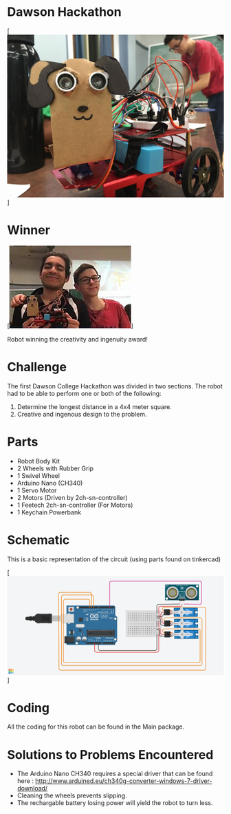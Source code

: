 # Dawson Hackathon
[![alt text](https://raw.githubusercontent.com/alexandre-lavoie/dawsonhack/master/Picture/Doge.jpg)]

# Winner
[![alt text](https://raw.githubusercontent.com/alexandre-lavoie/dawsonhack/master/Picture/Team.jpg)]

Robot winning the creativity and ingenuity award!

# Challenge
The first Dawson College Hackathon was divided in two sections. The robot had to be able to perform one or both of the following:
1. Determine the longest distance in a 4x4 meter square.
2. Creative and ingenous design to the problem.

# Parts
* Robot Body Kit
* 2 Wheels with Rubber Grip
* 1 Swivel Wheel
* Arduino Nano (CH340)
* 1 Servo Motor
* 2 Motors (Driven by 2ch-sn-controller)
* 1 Feetech 2ch-sn-controller (For Motors)
* 1 Keychain Powerbank

# Schematic

This is a basic representation of the circuit (using parts found on tinkercad)

[![alt text](https://raw.githubusercontent.com/alexandre-lavoie/dawsonhack/master/Picture/Circuit.png)]

# Coding

All the coding for this robot can be found in the Main package.

# Solutions to Problems Encountered

* The Arduino Nano CH340 requires a special driver that can be found here : http://www.arduined.eu/ch340g-converter-windows-7-driver-download/
* Cleaning the wheels prevents slipping.
* The rechargable battery losing power will yield the robot to turn less.
